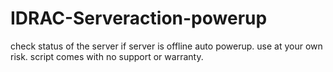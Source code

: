 # IDRAC-Serveraction-powerup
check status of the server if server is offline auto powerup.
use at your own risk.
script comes with no support or warranty.
